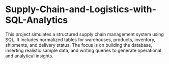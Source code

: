 # Supply-Chain-and-Logistics-with-SQL-Analytics
This project simulates a structured supply chain management system using SQL. It includes normalized tables for warehouses, products, inventory, shipments, and delivery status. The focus is on building the database, inserting realistic sample data, and writing queries to generate operational and analytical insights.
